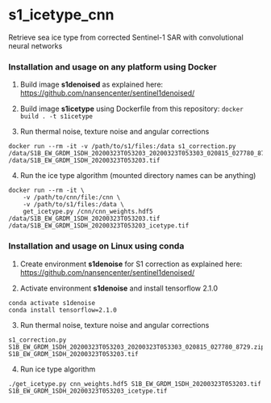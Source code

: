 # s1_icetype_cnn
Retrieve sea ice type from corrected Sentinel-1 SAR with convolutional neural networks

### Installation and usage on any platform using Docker

1. Build image **s1denoised** as explained here: https://github.com/nansencenter/sentinel1denoised/

2. Build image **s1icetype** using Dockerfile from this repository: `docker build . -t s1icetype`

3. Run thermal noise, texture noise and angular corrections

```
docker run --rm -it -v /path/to/s1/files:/data s1_correction.py /data/S1B_EW_GRDM_1SDH_20200323T053203_20200323T053303_020815_027780_8729.zip /data/S1B_EW_GRDM_1SDH_20200323T053203.tif
```

4. Run the ice type algorithm (mounted directory names can be anything)

```
docker run --rm -it \
    -v /path/to/cnn/file:/cnn \
    -v /path/to/s1/files:/data \
    get_icetype.py /cnn/cnn_weights.hdf5 /data/S1B_EW_GRDM_1SDH_20200323T053203.tif /data/S1B_EW_GRDM_1SDH_20200323T053203_icetype.tif
```

### Installation and usage on Linux using conda

1. Create environment **s1denoise** for S1 correction as explained here: https://github.com/nansencenter/sentinel1denoised/

2. Activate environment **s1denoise**  and install tensorflow 2.1.0

```
conda activate s1denoise
conda install tensorflow=2.1.0
```
3. Run thermal noise, texture noise and angular corrections

```
s1_correction.py S1B_EW_GRDM_1SDH_20200323T053203_20200323T053303_020815_027780_8729.zip S1B_EW_GRDM_1SDH_20200323T053203.tif
```

4. Run ice type algorithm

```
./get_icetype.py cnn_weights.hdf5 S1B_EW_GRDM_1SDH_20200323T053203.tif S1B_EW_GRDM_1SDH_20200323T053203_icetype.tif
```
